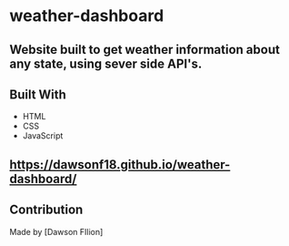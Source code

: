 # weather-dashboard

## Website built to get weather information about any state, using sever side API's.  


## Built With
*  HTML
* CSS
* JavaScript


## https://dawsonf18.github.io/weather-dashboard/


## Contribution
Made by [Dawson FIlion]
